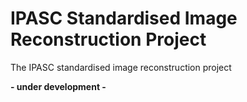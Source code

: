 # IPASC Standardised Image Reconstruction Project

The IPASC standardised image reconstruction project

**- under development -**
